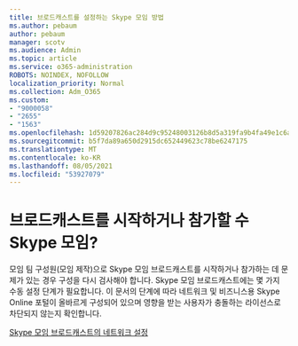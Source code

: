 ```yaml
---
title: 브로드캐스트를 설정하는 Skype 모임 방법
ms.author: pebaum
author: pebaum
manager: scotv
ms.audience: Admin
ms.topic: article
ms.service: o365-administration
ROBOTS: NOINDEX, NOFOLLOW
localization_priority: Normal
ms.collection: Adm_O365
ms.custom:
- "9000058"
- "2655"
- "1563"
ms.openlocfilehash: 1d59207826ac284d9c95248003126b8d5a319fa9b4fa49e1c6a451558989b8cc
ms.sourcegitcommit: b5f7da89a650d2915dc652449623c78be6247175
ms.translationtype: MT
ms.contentlocale: ko-KR
ms.lasthandoff: 08/05/2021
ms.locfileid: "53927079"
---
```

# <a name="cant-start-or-join-a-skype-meeting-broadcast"></a>브로드캐스트를 시작하거나 참가할 수 Skype 모임?

모임 팀 구성원(모임 제작)으로 Skype 모임 브로드캐스트를 시작하거나 참가하는 데 문제가 있는 경우 구성을 다시 검사해야 합니다. Skype 모임 브로드캐스트에는 몇 가지 수동 설정 단계가 필요합니다. 이 문서의 단계에 따라 네트워크 및 비즈니스용 Skype Online 포털이 올바르게 구성되어 있으며 영향을 받는 사용자가 충돌하는 라이선스로 차단되지 않는지 확인합니다.

[Skype 모임 브로드캐스트의 네트워크 설정](https://docs.microsoft.com/SkypeForBusiness/set-up-your-network-for-skype-meeting-broadcast/set-up-your-network-for-skype-meeting-broadcast)